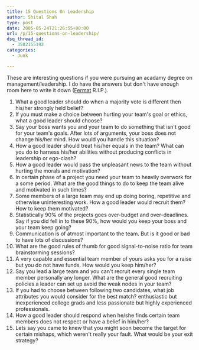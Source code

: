 ```yaml
---
title: 15 Questions On Leadership
author: Shital Shah
type: post
date: 2005-05-24T21:26:55+00:00
url: /p/15-questions-on-leadership/
dsq_thread_id:
  - 3582155192
categories:
  - Junk

---
```

These are interesting questions if you were pursuing an acadamy degree on management/leadership. I do have the answers but don't have enough room here to write it down ([Fermat][1] R.I.P.).

  1. What a good leader should do when a majority vote is different then his/her strongly held belief?
  2. If you must make a choice between hurting your team's goal or ethics, what a good leader should choose?
  3. Say your boss wants you and your team to do something that isn't good for your team's goals. After lots of arguments, your boss does not change his/her mind. How would you handle this situation?
  4. How a good leader should treat his/her equals in the team? What can you do to harness his/her abilities without producing conflicts in leadership or ego-clash?
  5. How a good leader would pass the unpleasant news to the team without hurting the morals and motivation?
  6. In certain phase of a project you need your team to heavily overwork for a some period. What are the good things to do to keep the team alive and motivated in such times?
  7. Some members of a large team may end up doing boring, repetitive and otherwise uninteresting work. How a good leader would recruit them? How to keep them motivated?
  8. Statistically 90% of the projects goes over-budget and over-deadlines. Say if you did fell in to these 90%, how would you keep your boss and your team keep going?
  9. Communication is of atmost important to the team. But is it good or bad to have lots of discussions?
 10. What are the good rules of thumb for good signal-to-noise ratio for team brainstorming sessions?
 11. A very capable and essential team member of yours asks you for a raise but you do not have funds. How would you keep him/her?
 12. Say you lead a large team and you can't recruit every single team member personally any longer. What are the general good recruiting policies a leader can set up avoid the weak nodes in your team?
 13. If you had to choose between following two candidates, what job attributes you would consider for the best match? enthusiastic but inexperienced college grads and less passionate but highly experienced professionals.
 14. How a good leader should respond when he/she finds certain team members does not respect or have a belief in him/her?
 15. Lets say you came to knew that you might soon become the target for certain mishaps, which weren't really your fault. What would be your exit strategy?

 [1]: http://mathforum.org/dr.math/faq/faq.fermat.html